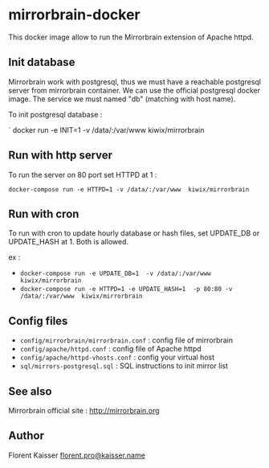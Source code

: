 # mirrorbrain-docker

This docker image allow to run the Mirrorbrain extension of Apache httpd.

## Init database

Mirrorbrain work with postgresql, thus we must have a reachable postgresql 
server from mirrorbrain container. We can use the official postgresql docker 
image. The service we must named "db" (matching with host name).

To init postgresql database :

` docker run -e INIT=1 -v /data/:/var/www  kiwix/mirrorbrain 

## Run with http server

To run the server on 80 port set HTTPD at 1 :

 `docker-compose run -e HTTPD=1 -v /data/:/var/www  kiwix/mirrorbrain`

## Run with cron

To run with cron to update hourly database or hash files, set UPDATE_DB or UPDATE_HASH at 1. Both is allowed.

ex :

 - `docker-compose run -e UPDATE_DB=1  -v /data/:/var/www  kiwix/mirrorbrain`
 - `docker-compose run -e HTTPD=1 -e UPDATE_HASH=1  -p 80:80 -v /data/:/var/www  kiwix/mirrorbrain`


## Config files

- `config/mirrorbrain/mirrorbrain.conf` : config file of mirrorbrain
- `config/apache/httpd.conf` : config file of Apache httpd
- `config/apache/httpd-vhosts.conf` : config your virtual host
- `sql/mirrors-postgresql.sql` : SQL instructions to init mirror list

## See also

Mirrorbrain official site : http://mirrorbrain.org

## Author

Florent Kaisser <florent.pro@kaisser.name>
